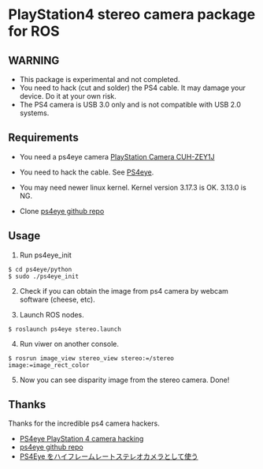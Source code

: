 # PlayStation4 stereo camera package for ROS

## WARNING

* This package is experimental and not completed.
* You need to hack (cut and solder) the PS4 cable. It may damage your device. Do it at your own risk.
* The PS4 camera is USB 3.0 only and is not compatible with USB 2.0 systems.

## Requirements

* You need a ps4eye camera [PlayStation Camera CUH-ZEY1J](http://www.jp.playstation.com/ps4/peripheral/cuhzey1j.html)

* You need to hack the cable. See [PS4eye](http://ps4eye.tumblr.com/post/79572946666/more-photos-of-cable-wiring-to-clarify-how-the).

* You may need newer linux kernel. Kernel version 3.17.3 is OK. 3.13.0 is NG.

* Clone [ps4eye github repo](https://github.com/ps4eye/ps4eye)

## Usage

1. Run ps4eye_init
```
$ cd ps4eye/python
$ sudo ./ps4eye_init
```
2. Check if you can obtain the  image from ps4 camera by webcam software (cheese, etc).

3. Launch ROS nodes.
```
$ roslaunch ps4eye stereo.launch
```
4. Run viwer on another console.
```
$ rosrun image_view stereo_view stereo:=/stereo image:=image_rect_color
```
5. Now you can see disparity image from the stereo camera. Done!

## Thanks

Thanks for the incredible ps4 camera hackers.

* [PS4eye PlayStation 4 camera hacking](http://ps4eye.tumblr.com/)
* [ps4eye github repo](https://github.com/ps4eye/ps4eye)
* [PS4Eye をハイフレームレートステレオカメラとして使う](http://goo.gl/2AcdMQ)
